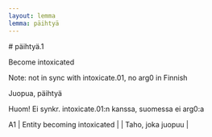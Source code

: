 ```yaml
---
layout: lemma
lemma: päihtyä
---
```


<div class="sense">
# <span class="sensename">päihtyä.1</span>

<span class="description">Become intoxicated</span>

Note: not in sync with intoxicate.01, no arg0 in Finnish

<span class="description">Juopua, päihtyä</span>

Huom! Ei synkr. intoxicate.01:n kanssa, suomessa ei arg0:a

A1 | Entity becoming intoxicated |   | Taho, joka juopuu |  

</div>

